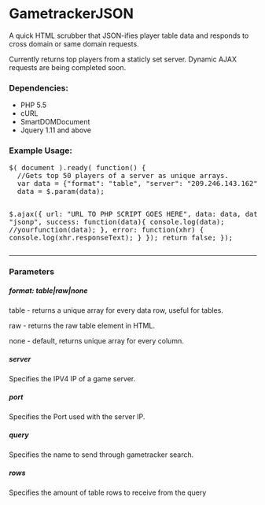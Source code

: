 # GametrackerJSON
A quick HTML scrubber that JSON-ifies player table data and responds to cross domain or same domain requests.

Currently returns top players from a staticly set server. Dynamic AJAX requests are being completed soon.

<h3>Dependencies: </h3>
<ul>
<li>PHP 5.5</li>
<li>cURL</li>
<li>SmartDOMDocument</li>
<li>Jquery 1.11 and above</li>
</ul>

<h3>Example Usage: </h3>
<pre>
$( document ).ready( function() {
  //Gets top 50 players of a server as unique arrays.
  var data = {"format": "table", "server": "209.246.143.162", "port": "27015", "query": "", "rows": "50"};
  data = $.param(data);

  $.ajax({
    url: "URL TO PHP SCRIPT GOES HERE",
    data: data,
    dataType: "jsonp",
    success: function(data){
        console.log(data);
        //yourfunction(data);
    },
    error: function(xhr) {
          console.log(xhr.responseText);
    }
  });
  return false;
});
</pre>
<hr>
<h3>Parameters</h3>
<h5>format: <i>table|raw|none</i></h5>
<p>table - returns a unique array for every data row, useful for tables.</p>
<p>raw - returns the raw table element in HTML.</p>
<p>none - default, returns unique array for every column.</p>
<h5>server</h5>
<p>Specifies the IPV4 IP of a game server.</p>
<h5>port</h5> 
<p>Specifies the Port used with the server IP.</p>
<h5>query</h5>
<p>Specifies the name to send through gametracker search.</p>
<h5>rows</h5>
<p>Specifies the amount of table rows to receive from the query</p>
